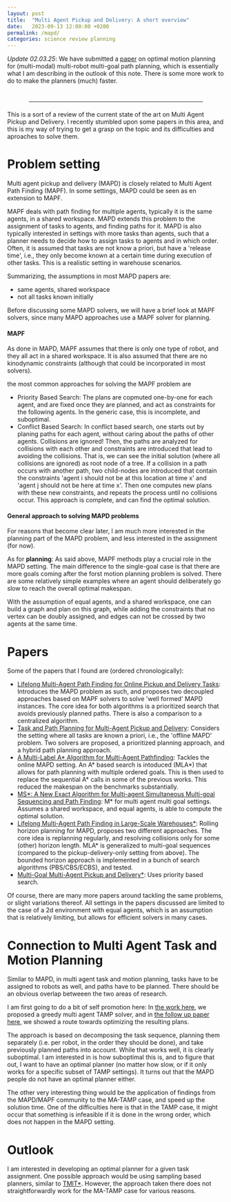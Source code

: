 ```yaml
---
layout: post
title:  "Multi Agent Pickup and Delivery: A short overview"
date:   2023-09-13 12:00:00 +0200
permalink: /mapd/
categories: science review planning
---
```


*Update 02.03.25*: We have submitted a [paper](/mrmg-planning) on optimal motion planning for (multi-modal) multi-robot multi-goal path planning, which is essentially what I am describing in the outlook of this note.
There is some more work to do to make the planners (much) faster.
<hr style="width:80%;margin-left: auto; margin-right: auto; margin-top: 40px;margin-bottom: 20px;">

This is a sort of a review of the current state of the art on Multi Agent Pickup and Delivery.
I recently stumbled upon some papers in this area, and this is my way of trying to get a grasp on the topic and its difficulties and aproaches to solve them.

# Problem setting
Multi agent pickup and delivery (MAPD) is closely related to Multi Agent Path Finding (MAPF).
In some settings, MAPD could be seen as en extension to MAPF.

MAPF deals with path finding for multiple agents, typically it is the same agents, in a shared workspace.
MAPD extends this problem to the assignment of tasks to agents, and finding paths for it.
MAPD is also typically interested in settings with more tasks than agents, such that a planner needs to decide how to assign tasks to agents and in which order.
Often, it is assumed that tasks are not know a priori, but have a 'release time', i.e., they only become known at a certain time during execution of other tasks.
This is a realistic setting in warehouse scenarios.

Summarizing, the assumptions in most MAPD papers are:

- same agents, shared workspace
- not all tasks known initially

Before discussing some MAPD solvers, we will have a brief look at MAPF solvers, since many MAPD approaches use a MAPF solver for planning.

#### MAPF
As done in MAPD, MAPF assumes that there is only one type of robot, and they all act in a shared workspace.
It is also assumed that there are no kinodynamic constraints (although that could be incorporated in most solvers).

the most common approaches for solving the MAPF problem are 

- Priority Based Search: The plans are copmuted one-by-one for each agent, and are fixed once they are planned, and act as constraints for the following agents. In the generic case, this is incomplete, and suboptimal.
- Conflict Based Search: In conflict based search, one starts out by planing paths for each agent, without caring about the paths of other agents. Collisions are ignored! Then, the paths are analyzed for collisions with each other and constraints are introduced that lead to avoiding the collisions. That is, we can see the initial solution (where all collisions are ignored) as root node of a tree. If a collision in a path occurs with another path, two child-nodes are introduced that contain the constraints 'agent i should not be at this location at time x' and 'agent j should not be here at time x'. Then one computes new plans with these new constraints, and repeats the process until no collisions occur. This approach is complete, and can find the optimal solution.

#### General approach to solving MAPD problems
For reasons that become clear later, I am much more interested in the planning part of the MAPD problem, and less interested in the assignment (for now).

As for **planning**: 
As said above, MAPF methods play a crucial role in the MAPD setting.
The main difference to the single-goal case is that there are more goals coming after the forst motion planning problem is solved.
There are some relatively simple examples where an agent should deliberately go slow to reach the overall optimal makespan.

With the assumption of equal agents, and a shared workspace, one can build a graph and plan on this graph, while adding the constraints that no vertex can be doubly assigned, and edges can not be crossed by two agents at the same time.

# Papers
Some of the papers that I found are (ordered chronologically):

- [Lifelong Multi-Agent Path Finding for Online Pickup and Delivery Tasks](https://arxiv.org/pdf/1705.10868.pdf): Introduces the MAPD problem as such, and proposes two decoupled approaches based on MAPF solvers to solve 'well formed' MAPD instances. The core idea for both algorithms is a prioritized search that avoids previously planned paths. There is also a comparison to a centralized algorithm.
- [Task and Path Planning for Multi-Agent Pickup and Delivery](http://idm-lab.org/bib/abstracts/papers/aamas19a.pdf): Considers the setting where all tasks are known a priori, i.e., the 'offline MAPD' problem. Two solvers are proposed, a prioritized planning approach, and a hybrid path planning approach.
- [A Multi-Label A\* Algorithm for Multi-Agent Pathfinding](https://ojs.aaai.org/index.php/ICAPS/article/view/3474/3342): Tackles the online MAPD setting. An A\* based search is intoduced (MLA\*) that allows for path planning with multiple ordered goals. This is then used to replace the sequential A\* calls in some of the previous works. This reduced the makespan on the benchmarks substantially.
- [MS\*: A New Exact Algorithm for Multi-agent Simultaneous Multi-goal Sequencing and Path Finding](https://arxiv.org/pdf/2103.09979.pdf): M\* for multi agent multi goal settings. Assumes a shared workspace, and equal agents, is able to compute the optimal solution.
- [Lifelong Multi-Agent Path Finding in Large-Scale Warehouses\*](https://arxiv.org/pdf/2005.07371.pdf): Rolling horizon planning for MAPD, proposes two different approaches. The core idea is replanning regularly, and resolving collisions only for some (other) horizon length. MLA\* is generalized to multi-goal sequences (compared to the pickup-delivery-only setting from above). The bounded horizon approach is implemented in a bunch of search algorithms (PBS/CBS/ECBS), and tested.
- [Multi-Goal Multi-Agent Pickup and Delivery\*](https://arxiv.org/pdf/2208.01223.pdf): Uses priority based search.

Of course, there are many more papers around tackling the same problems, or slight variations thereof.
All settings in the papers discussed are limited to the case of a 2d environment with equal agents, which is an assumption that is relatively limiting, but allows for efficient solvers in many cases.

# Connection to Multi Agent Task and Motion Planning
Similar to MAPD, in multi agent task and motion planning, tasks have to be assigned to robots as well, and paths have to be planned.
There should be an obvious overlap betweeen the two areas of research.

I am first going to do a bit of self promotion here: In [the work here](https://vhartmann.com/multi-robot/), we proposed a greedy multi agent TAMP solver, and in [the follow up paper here](https://arxiv.org/abs/2305.17527), we showed a route towards optimizing the resulting plans.

The approach is based on decomposing the task sequence, planning them separately (i.e. per robot, in the order they should be done), and take previously planned paths into account.
While that works well, it is clearly suboptimal. 
I am interested in is how suboptimal this is, and to figure that out, I want to have an optimal planner (no matter how slow, or if it only works for a specific subset of TAMP settings).
It turns out that the MAPD people do not have an optimal planner either.

The other very interesting thing would be the application of findings from the MAPD/MAPF community to the MA-TAMP case, and speed up the solution time.
One of the difficulties here is that in the TAMP case, it might occur that something is infeasible if it is done in the wrong order, which does not happen in the MAPD setting.

# Outlook
I am interested in developing an optimal planner for a given task assignment.
One possible approach would be using sampling based planners, similar to [TMIT\*](https://arxiv.org/pdf/2210.09367.pdf).
However, the approach taken there does not straightforwardly work for the MA-TAMP case for various reasons.